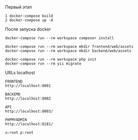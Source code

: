Первый этап
~~~~
1 docker-compose build
2 docker-compose up -d
~~~~

После запуска docker
~~~~
docker-compose run --rm workspace composer install

docker-compose run --rm workspace mkdir frontend/web/assets
docker-compose run --rm workspace mkdir backend/web/assets

docker-compose run --rm workspace php init
docker-compose run --rm yii migrate
~~~~

URLs localhost
~~~~
FRONTEND
http://localhost:8001

BACKEMD
http://localhost:8002

API
http://localhost:8003/

PHPMYADMIN
http://localhost:8181/

u:root p:root
~~~~



